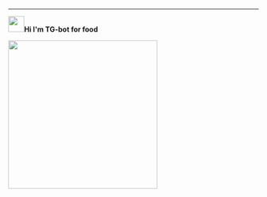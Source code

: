 ***
<img src="https://github.com/blackcater/blackcater/raw/main/images/Hi.gif" height="32"/>__Hi I'm TG-bot for food__

<img src="https://media.giphy.com/media/12uXi1GXBibALC/giphy.gif" height="300"/>